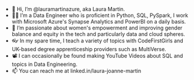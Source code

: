 - 👋 Hi, I’m @lauramartinazure, aka Laura Martin.
- 👩‍💻 I’m a Data Engineer who is proficient in Python, SQL, PySpark, I work with Microsoft Azure's Synapse Analytics and PowerBI on a daily basis. 
- 💪 I’m passionate about women's empowerment and improving gender balance and equity in the tech and particularly data and cloud spheres.
- 👓 In my spare time, I teach a variety of topics with CodeFirstGirls and UK-based degree apprenticeship providers such as MultiVerse.
- 📽 I can occasionally be found making YouTube Videos about SQL and topics in Data Engineering.
- 📫 You can reach me at linked.in/laura-joanne-martin

<!---
lauramartinazure/lauramartinazure is a ✨ special ✨ repository because its `README.md` (this file) appears on your GitHub profile.
You can click the Preview link to take a look at your changes.
--->
